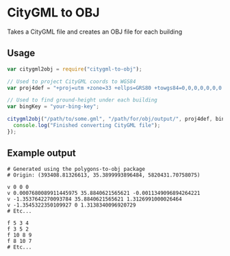 # CityGML to OBJ

Takes a CityGML file and creates an OBJ file for each building

## Usage

```javascript
var citygml2obj = require("citygml-to-obj");

// Used to project CityGML coords to WGS84
var proj4def = "+proj=utm +zone=33 +ellps=GRS80 +towgs84=0,0,0,0,0,0,0 +units=m +no_defs";

// Used to find ground-height under each building
var bingKey = "your-bing-key";

citygml2obj("/path/to/some.gml", "/path/for/obj/output/", proj4def, bingKey, function() {
  console.log("Finished converting CityGML file");
});
```

## Example output

```
# Generated using the polygons-to-obj package
# Origin: (393408.81326613, 35.3899993896484, 5820431.70758075)

v 0 0 0
v 0.0007680089911445975 35.8840621565621 -0.0011349096894264221
v -1.3537642270093784 35.8840621565621 1.3126991000026464
v -1.3545322350109927 0 1.3138340096920729
# Etc...

f 5 3 4
f 3 5 2
f 10 8 9
f 8 10 7
# Etc...
```
